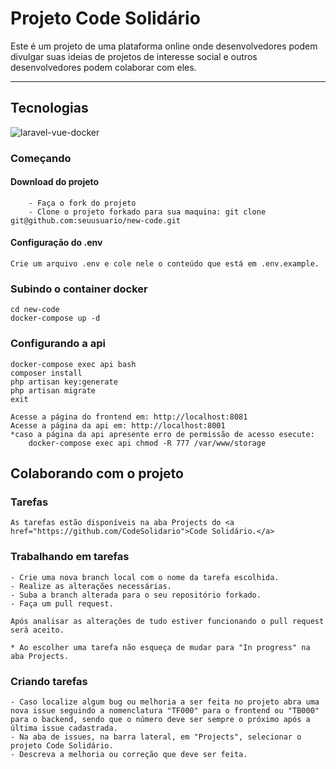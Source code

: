# Projeto Code Solidário
<p>Este é um projeto de uma plataforma online onde desenvolvedores podem divulgar suas ideias de projetos de interesse social e outros desenvolvedores podem colaborar com eles.</p>

------------------------

<h2>Tecnologias </h2>
    
![laravel-vue-docker](https://user-images.githubusercontent.com/32945891/80235462-21181500-8630-11ea-874c-331b519698b4.png)



### Começando

#### Download do projeto
```
    - Faça o fork do projeto
    - Clone o projeto forkado para sua maquina: git clone git@github.com:seuusuario/new-code.git

```

#### Configuração do .env

    Crie um arquivo .env e cole nele o conteúdo que está em .env.example.

### Subindo o container docker

    cd new-code
    docker-compose up -d

### Configurando a api

    docker-compose exec api bash
    composer install
    php artisan key:generate
    php artisan migrate
    exit

    Acesse a página do frontend em: http://localhost:8081
    Acesse a página da api em: http://localhost:8001
    *caso a página da api apresente erro de permissão de acesso esecute:
        docker-compose exec api chmod -R 777 /var/www/storage

## Colaborando com o projeto

### Tarefas

    As tarefas estão disponíveis na aba Projects do <a href="https://github.com/CodeSolidario">Code Solidário.</a>

### Trabalhando em tarefas

    - Crie uma nova branch local com o nome da tarefa escolhida.
    - Realize as alterações necessárias.
    - Suba a branch alterada para o seu repositório forkado.
    - Faça um pull request.

    Após analisar as alterações de tudo estiver funcionando o pull request será aceito.

    * Ao escolher uma tarefa não esqueça de mudar para "In progress" na aba Projects.

### Criando tarefas

    - Caso localize algum bug ou melhoria a ser feita no projeto abra uma nova issue seguindo a nomenclatura "TF000" para o frontend ou "TB000" para o backend, sendo que o número deve ser sempre o próximo após a última issue cadastrada.
    - Na aba de issues, na barra lateral, em "Projects", selecionar o projeto Code Solidário.
    - Descreva a melhoria ou correção que deve ser feita.


